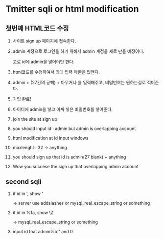 # Tmitter sqli or html modification

## 첫번째 HTML코드 수정

1. 사이트 sign up 페이지에 접속한다.
2. admin 계정으로 로그인을 하기 위해서 admin 계정을 새로 만들 예정이다.

   고로 id에 admin을 넣어야만 한다.

3. html코드를 수정하여서 최대 입력 제한을 없앤다.
4. admin + \(27칸의 공백\) + 아무거나 를 입력해주고, 비밀번호는 원하는걸로 적어준다.
5. 가입 완료!
6. 아이디에 admin을 넣고 아까 넣은 비밀번호를 넣어준다.
7. join the site at sign up
8. you should input id : admin but admin is overlapping account
9. html modification at id input windows
10. maxlenght : 32 -&gt; anything
11. you should sign up that id is admin\(27 blank\) + anything
12. Wow you succese the sign up that overlapping admin account

## second sqli

1. if id in ', show \'

   -&gt; server use addslashes or mysql\_real\_escape\_string or something

2. if id in %1a, show \Z

   -&gt; mysql\_real\_escape\_string or something

3. input id that admin%bf' and 0

